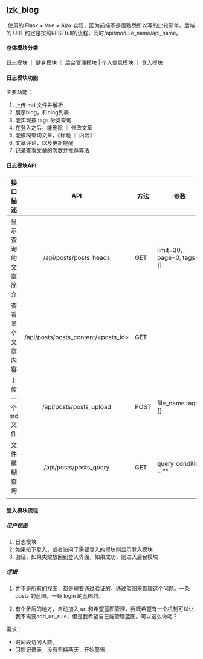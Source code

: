 ## lzk_blog

​		使用的 Flask + Vue + Ajax 实现，因为前端不是很熟悉所以写的比较简单。后端的 URL 约定是按照RESTfull的流程，同时/api/module_name/api_name。

#### 总体模块分类

日志模块 ｜ 健身模块 ｜ 后台管理模块 | 个人信息模块 ｜ 登入模块



#### 日志模块功能

主要功能：

1. 上传 md 文件并解析
2. 展示blog，和blog列表
3. 能实现按 tags 分类查询
4. 在登入之后，能删除 ｜ 修改文章
5. 能模糊查询文章，《标题 ｜ 内容》
6. 文章评论，以及更新提醒
7. 记录查看文章的次数并推荐算法

#### 日志模块API

|      接口描述      |                 API                 | 方法 | 参数                      | 放回格式 |
| :----------------: | :---------------------------------: | ---- | ------------------------- | -------- |
| 显示查询的文章简介 |       /api/posts/posts_heads        | GET  | limit=30, page=0, tags=[] | {}       |
|  查看某个文章内容  | /api/posts/posts_content/<posts_id> | GET  |                           | {}       |
|   上传一个md文件   |       /api/posts/posts_upload       | POST | file_name,tags=[]         | {}       |
|    文件模糊查询    |       /api/posts/posts_query        | GET  | query_condition = ""      | {}       |
|                    |                                     |      |                           |          |



#### 登入模块流程

##### 用户视图

1. 日志模块
2. 如果按下登入，或者访问了需要登入的模块则显示登入模块
3. 验证，如果失败放回到登入界面，如果成功，则进入后台模块



##### 逻辑

1. 并不是所有的视图，都是需要通过验证的。通过蓝图来管理这个问题。一条 posts 的蓝图，一条 login 的蓝图的。

2. 有个矛盾的地方，自动加入 url 和希望蓝图管理。我既希望有一个机制可以让我不需要add_url_rule，但是我希望自己能管理蓝图。可以这么做呢？ 





需求：

+ 时间段访问人数。
+ 习惯记录表，没有坚持两天，开始警告
